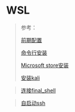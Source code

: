 # WSL

> 参考：
>
> [前期配置](https://blog.51cto.com/gklbb/6529119)
>
> [命令行安装](https://www.51cto.com/article/720223.html)
>
> [Microsoft store安装](https://juejin.cn/post/6986795433179742222)
>
> [安装kali](https://blog.csdn.net/weixin_48609908/article/details/127486646?spm=1001.2101.3001.6650.1&utm_medium=distribute.pc_relevant.none-task-blog-2%7Edefault%7ECTRLIST%7ERate-1-127486646-blog-121908096.235%5Ev38%5Epc_relevant_default_base3&depth_1-utm_source=distribute.pc_relevant.none-task-blog-2%7Edefault%7ECTRLIST%7ERate-1-127486646-blog-121908096.235%5Ev38%5Epc_relevant_default_base3&utm_relevant_index=2)

> [连接final_shell](https://blog.csdn.net/qq_38225558/article/details/117791410)

> [自启动ssh](https://blog.csdn.net/toopoo/article/details/85733566)
